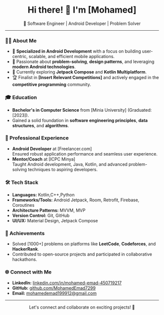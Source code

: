 <h1 align="center">Hi there! 👋 I'm [Mohamed]</h1>

<p align="center">
  🚀 Software Engineer | Android Developer | Problem Solver
</p>

---

### 👨‍💻 About Me
- 🔭 **Specialized in Android Development** with a focus on building user-centric, scalable, and efficient mobile applications.
- 🎯 Passionate about **problem-solving**, **design patterns**, and leveraging **modern Android technologies**.
- 🌱 Currently exploring **Jetpack Compose** and **Kotlin Multiplatform**.
- 🏆 Finalist in **[Insert Relevant Competitions]** and actively engaged in the **competitive programming** community.

### 🎓 Education
- **Bachelor's in Computer Science** from [Minia University] (Graduated: [2023]).
- Gained a solid foundation in **software engineering principles**, **data structures**, and **algorithms**.

### 💼 Professional Experience
- **Android Developer** at [Freelancer.com]  
  Ensured robust application performance and seamless user experience.
- **Mentor/Coach** at [ICPC Minya]  
  Taught Android development, Java, Kotlin, and advanced problem-solving techniques to aspiring developers.

### 🛠️ Tech Stack
- **Languages:** Kotlin,C++,Python
- **Frameworks/Tools:** Android Jetpack, Room, Retrofit, Firebase, Coroutines
- **Architecture Patterns:** MVVM, MVP
- **Version Control:** Git, GitHub
- **UI/UX:** Material Design, Jetpack Compose

### 🏅 Achievements
- Solved [1000+] problems on platforms like **LeetCode**, **Codeforces**, and **HackerRank**.
- Contributed to open-source projects and participated in collaborative hackathons.

### 🌐 Connect with Me
- **LinkedIn:** [linkedin.com/in/mohamed-emad-450719217](https://www.linkedin.com/in/mohamed-emad-450719217)
- **GitHub:** [github.com/MohamedEmad7299](https://github.com/MohamedEmad7299)
- **Email:** [mohamedemad199912@gmail.com](mailto:your-email)

---

<p align="center">
  Let's connect and collaborate on exciting projects! 🌟
</p>

